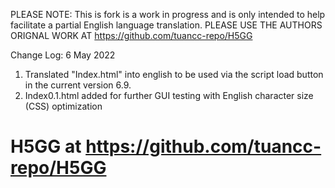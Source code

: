 PLEASE NOTE: This is fork is a work in progress and is only intended to help facilitate a partial English language translation.
PLEASE USE THE AUTHORS ORIGNAL WORK AT https://github.com/tuancc-repo/H5GG

Change Log:
6 May 2022
 1. Translated "Index.html" into english to be used via the script load button in the current version 6.9.
 2. Index0.1.html added for further GUI testing with English character size (CSS) optimization

# H5GG at https://github.com/tuancc-repo/H5GG
